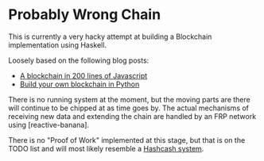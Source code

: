 # Probably Wrong Chain

This is currently a very hacky attempt at building a Blockchain implementation
using Haskell.

Loosely based on the following blog posts:

- [A blockchain in 200 lines of Javascript](https://medium.com/@lhartikk/a-blockchain-in-200-lines-of-code-963cc1cc0e54)
- [Build your own blockchain in Python](http://ecomunsing.com/build-your-own-blockchain)

There is no running system at the moment, but the moving parts are there will
continue to be chipped at as time goes by. The actual mechanisms of receiving
new data and extending the chain are handled by an FRP network using [reactive-banana].

There is no "Proof of Work" implemented at this stage, but that is on the TODO
list and will most likely resemble a [Hashcash system](https://en.wikipedia.org/wiki/Hashcash).
